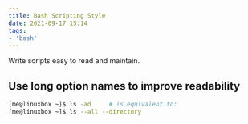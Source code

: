 ```yaml
---
title: Bash Scripting Style
date: 2021-09-17 15:14
tags:
- 'bash'
---
```


Write scripts easy to read and maintain.

## Use long option names to improve readability

``` bash
[me@linuxbox ~]$ ls -ad     # is equivalent to:
[me@linuxbox ~]$ ls --all --directory
```

